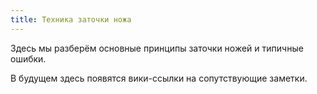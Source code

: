 ```yaml
---
title: Техника заточки ножа
---
```


Здесь мы разберём основные принципы заточки ножей и типичные ошибки.

В будущем здесь появятся вики-ссылки на сопутствующие заметки.
